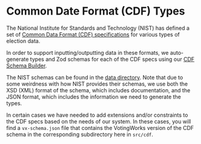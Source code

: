 # Common Date Format (CDF) Types

The National Institute for Standards and Technology (NIST) has defined a set of
[Common Data Format (CDF) specifications](https://www.nist.gov/itl/voting/interoperability)
for various types of election data.

In order to support inputting/outputting data in these formats, we auto-generate
types and Zod schemas for each of the CDF specs using our
[CDF Schema Builder](../../../cdf-schema-builder/).

The NIST schemas can be found in the [data directory](../../data/). Note that
due to some weirdness with how NIST provides their schemas, we use both the XSD
(XML) format of the schema, which includes documentation, and the JSON format,
which includes the information we need to generate the types.

In certain cases we have needed to add extensions and/or constraints to the CDF
specs based on the needs of our system. In these cases, you will find a
`vx-schema.json` file that contains the VotingWorks version of the CDF schema in
the corresponding subdirectory here in `src/cdf`.
